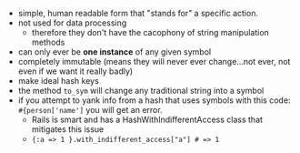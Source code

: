 * simple, human readable form that "stands for" a specific action.
* not used for data processing
  * therefore they don't have the cacophony of string manipulation methods
* can only ever be __one instance__ of any given symbol
* completely immutable (means they will never ever change...not ever, not even if we want it really badly)
* make ideal hash keys
* the method `to_sym` will change any traditional string into a symbol
* if you attempt to yank info from a hash that uses symbols with this code: `#{person['name']` you will get an error.
  * Rails is smart and has a HashWithIndifferentAccess class that mitigates this issue
  * `{:a => 1 }.with_indifferent_access["a"] # => 1`

